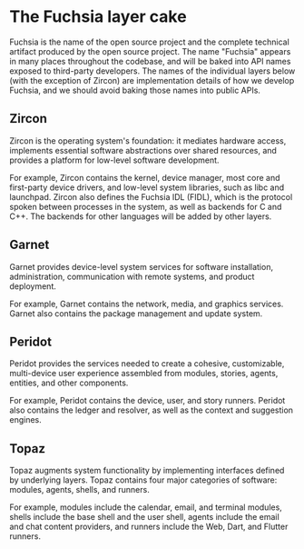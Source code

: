 # The Fuchsia layer cake

Fuchsia is the name of the open source project and the complete technical
artifact produced by the open source project. The name "Fuchsia" appears in many
places throughout the codebase, and will be baked into API names exposed to
third-party developers. The names of the individual layers below (with the
exception of Zircon) are implementation details of how we develop Fuchsia, and
we should avoid baking those names into public APIs.

## Zircon

Zircon is the operating system's foundation: it mediates hardware access,
implements essential software abstractions over shared resources, and provides a
platform for low-level software development.

For example, Zircon contains the kernel, device manager, most core and
first-party device drivers, and low-level system libraries, such as libc and
launchpad. Zircon also defines the Fuchsia IDL (FIDL), which is the protocol
spoken between processes in the system, as well as backends for C and C++. The
backends for other languages will be added by other layers.

## Garnet

Garnet provides device-level system services for software installation,
administration, communication with remote systems, and product deployment.

For example, Garnet contains the network, media, and graphics services. Garnet
also contains the package management and update system.

## Peridot

Peridot provides the services needed to create a cohesive, customizable,
multi-device user experience assembled from modules, stories, agents, entities,
and other components.

For example, Peridot contains the device, user, and story runners. Peridot also
contains the ledger and resolver, as well as the context and suggestion engines.

## Topaz

Topaz augments system functionality by implementing interfaces defined by
underlying layers. Topaz contains four major categories of software: modules,
agents, shells, and runners.

For example, modules include the calendar, email, and terminal modules, shells
include the base shell and the user shell, agents include the email and chat
content providers, and runners include the Web, Dart, and Flutter runners.
